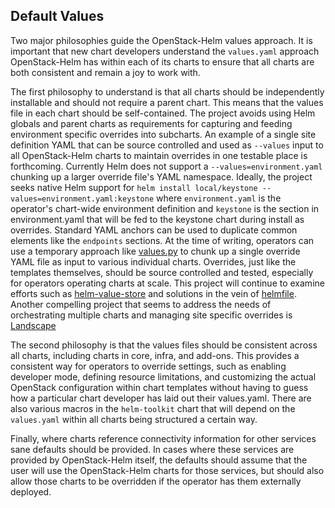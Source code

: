 ## Default Values

Two major philosophies guide the OpenStack-Helm values approach.  It is important that new chart developers understand the `values.yaml` approach OpenStack-Helm has within each of its charts to ensure that all charts are both consistent and remain a joy to work with.

The first philosophy to understand is that all charts should be independently installable and should not require a parent chart. This means that the values file in each chart should be self-contained.  The project avoids using Helm globals and parent charts as requirements for capturing and feeding environment specific overrides into subcharts.  An example of a single site definition YAML that can be source controlled and used as `--values` input to all OpenStack-Helm charts to maintain overrides in one testable place is forthcoming.  Currently Helm does not support a `--values=environment.yaml` chunking up a larger override file's YAML namespace.  Ideally, the project seeks native Helm support for `helm install local/keystone --values=environment.yaml:keystone` where `environment.yaml` is the operator's chart-wide environment definition and `keystone` is the section in environment.yaml that will be fed to the keystone chart during install as overrides.  Standard YAML anchors can be used to duplicate common elements like the `endpoints` sections.  At the time of writing, operators can use a temporary approach like [values.py](https://github.com/att-comdev/openstack-helm/blob/master/helm-toolkit/utils/values/values.py) to chunk up a single override YAML file as input to various individual charts.  Overrides, just like the templates themselves, should be source controlled and tested, especially for operators operating charts at scale.  This project will continue to examine efforts such as [helm-value-store](https://github.com/skuid/helm-value-store) and solutions in the vein of [helmfile](https://github.com/roboll/helmfile).  Another compelling project that seems to address the needs of orchestrating multiple charts and managing site specific overrides is [Landscape](https://github.com/Eneco/landscaper)

The second philosophy is that the values files should be consistent across all charts, including charts in core, infra, and add-ons.  This provides a consistent way for operators to override settings, such as enabling developer mode, defining resource limitations, and customizing the actual OpenStack configuration within chart templates without having to guess how a particular chart developer has laid out their values.yaml. There are also various macros in the `helm-toolkit` chart that will depend on the `values.yaml` within all charts being structured a certain way.

Finally, where charts reference connectivity information for other services sane defaults should be provided.  In cases where these services are provided by OpenStack-Helm itself, the defaults should assume that the user will use the OpenStack-Helm charts for those services, but should also allow those charts to be overridden if the operator has them externally deployed.
